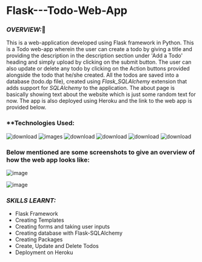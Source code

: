 # Flask---Todo-Web-App


### *OVERVIEW:*:cowboy_hat_face:	

This is a web-application developed using Flask framework in Python. This is a Todo web-app  wherein the user can create a 
todo by giving a title and providing the description in the description section under 'Add a Todo' heading and simply upload 
by clicking on the submit button. The user can also update or delete any todo by clicking on the Action buttons provided 
alongside the todo that he/she created. All the todos are  saved into a database (todo.dp file), created using *Flask_SQLAlchemy*
extension that adds support for *SQLAlchemy* to the application. The about page is basically showing text about the website which
is just some random text for now. The app is also deployed using Heroku and the link to the web app is provided below.


### **Technologies Used:
![download](https://user-images.githubusercontent.com/61355945/148594279-59ae5bb5-a325-4511-80aa-72d26850778c.png)
![images](https://user-images.githubusercontent.com/61355945/148594663-c24fc952-4d6c-464c-8e64-e03c224df720.png)
![download](https://user-images.githubusercontent.com/61355945/148688810-032a8f14-a39a-4a85-9b84-a698530cc61e.png)
![download](https://user-images.githubusercontent.com/61355945/148594330-5a2ed606-d0a1-4d9f-b145-73e8f3357cc6.jpg)
![download](https://user-images.githubusercontent.com/61355945/148594378-911bd537-1983-4582-9410-b27d75945b93.png)
![download](https://user-images.githubusercontent.com/61355945/148594414-7ea2457c-d30f-4752-95ae-dd43e89fadb2.jpg)



### **Below mentioned are some screenshots to give an overview of how the web app looks like:**

![image](https://user-images.githubusercontent.com/61355945/148688924-01d1ffae-7486-4bee-832e-a678f1763819.png)

![image](https://user-images.githubusercontent.com/61355945/148688895-db553def-31d8-4617-b0fa-d9653cad93aa.png)


### *SKILLS LEARNT:*
- Flask Framework
- Creating Templates
- Creating forms and taking user inputs
- Creating database with Flask-SQLAlchemy
- Creating Packages
- Create, Update and Delete Todos
- Deployment on Heroku
